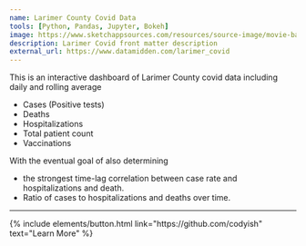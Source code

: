 ```yaml
---
name: Larimer County Covid Data
tools: [Python, Pandas, Jupyter, Bokeh]
image: https://www.sketchappsources.com/resources/source-image/movie-badges-jurajjurik.png
description: Larimer Covid front matter description
external_url: https://www.datamidden.com/larimer_covid
---
```


This is an interactive dashboard of Larimer County covid data including daily and rolling average
* Cases (Positive tests)
* Deaths
* Hospitalizations
* Total patient count
* Vaccinations

With the eventual goal of also determining 
* the strongest time-lag correlation between case rate and hospitalizations and death.
* Ratio of cases to hospitalizations and deaths over time.

---



 <p class="text-center">
 {% include elements/button.html link="https://github.com/codyish" text="Learn More" %}
 </p>